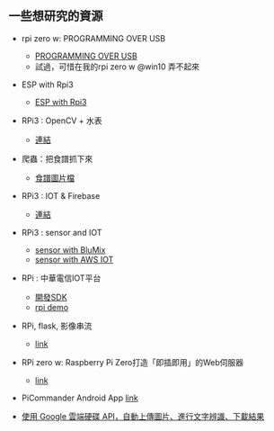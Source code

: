## 一些想研究的資源

- rpi zero w: PROGRAMMING OVER USB
  - [PROGRAMMING OVER USB](https://blog.gbaman.info/?p=699)
  - 試過，可惜在我的rpi zero w @win10 弄不起來
  
  
- ESP with Rpi3
  - [ESP with Rpi3](https://github.com/Wei1234c/Broccoli/blob/master/notebooks/demo/Broccoli_readme_tw.md)
  
- RPi3 : OpenCV + 水表
  - [連結](https://www.raspberrypi.com.tw/17506/raspberry-pi-camera-python-opencv-2days-workshop-at-nfu/)
  
- 爬蟲：把食譜抓下來  
  - [食譜圖片檔](http://www.wech.com.tw/breads/b01/23.html)
  
- RPi3 : IOT & Firebase
  - [連結](https://www.appcoda.com.tw/swift-raspberry-pi/)

- RPi3 : sensor and IOT
  - [sensor with BluMix](https://oranwind.org/-raspberry-pi-tou-guo-python-chuan-song-wen-shi-du-zi-xun-dao-ibm-bluemix/)
  - [sensor with AWS IOT](https://oranwind.org/-raspberry-pi-tou-guo-python-chuan-song-wen-shi-du-zi-xun-dao-aws-iot/)
  
  
- RPi : 中華電信IOT平台
  - [開發SDK](http://iot.cht.com.tw/iot/developer/download)
  - [rpi demo](http://iot.cht.com.tw/iot/developer/resources/iot/download/DeviceConnMgt/Raspberry_Connect_IoT_Example.pdf)
  
- RPi, flask, 影像串流
  - [link](http://hophd.com/raspberry-pi-python-flask-video-streaming/)
  
- RPi zero w: Raspberry Pi Zero打造「即插即用」的Web伺服器
  - [link](http://www.ifuun.com/a2017119998299/)
  
- PiCommander Android App [link](http://www.codedata.com.tw/java/swz-09/)

- [使用 Google 雲端硬碟 API，自動上傳圖片、進行文字辨識、下載結果](https://blog.gtwang.org/programming/automation-of-google-ocr-using-python-tutorial/)
